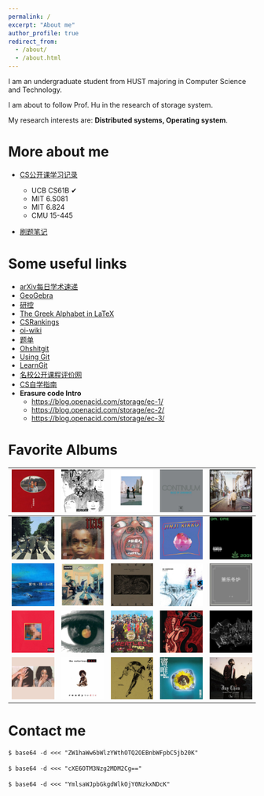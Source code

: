 ```yaml
---
permalink: /
excerpt: "About me"
author_profile: true
redirect_from: 
  - /about/
  - /about.html
---
```

I am an undergraduate student from HUST majoring in Computer Science and Technology. 

I am about to follow Prof. Hu in the research of storage system. 

My research interests are:  **Distributed systems, Operating system**.

# More about me

* [CS公开课学习记录](https://www.zhihu.com/column/c_1553819741969707009)
  
  * UCB CS61B ✔
  * MIT 6.S081
  * MIT 6.824
  * CMU 15-445
  
* [刷题笔记](https://github.com/Misaka9468/blog)

# Some useful links
* [arXiv每日学术速递](http://arxivdaily.com/)
* [GeoGebra](https://www.geogebra.org/3d)
* [研控](https://www.yankong.org/)
* [The Greek Alphabet in LaTeX](https://jblevins.org/log/greek)
* [CSRankings](http://csrankings.org/#/index?none&world)
* [oi-wiki](https://oi-wiki.org/)
* [题单](https://www.luogu.com.cn/team/29447#training)
* [Ohshitgit](https://ohshitgit.com/)
* [Using Git](https://sp18.datastructur.es/materials/guides/using-git.html)
* [LearnGit](https://learngitbranching.js.org/?locale=zh_CN)
* [名校公开课程评价网](https://conanhujinming.github.io/comments-for-awesome-courses/)
* [CS自学指南](https://csdiy.wiki/)
* **Erasure code Intro**
  * https://blog.openacid.com/storage/ec-1/
  * https://blog.openacid.com/storage/ec-2/
  * https://blog.openacid.com/storage/ec-3/





# Favorite Albums

| ![img](about.assets/anheqiao.jpg)                         | ![img](about.assets/36FF46574EB73E37E846612EFBB7F195.jpg) | ![img](about.assets/A2360735DB904BB962789F999AE4BC19.jpg) | ![img](about.assets/FD271D9504148D6F8FE2AEC46AABA229.jpg) | ![img](about.assets/FB7E38B1084D141C67F934CF8F37A1FF.jpg) |
| --------------------------------------------------------- | --------------------------------------------------------- | --------------------------------------------------------- | --------------------------------------------------------- | --------------------------------------------------------- |
| ![img](about.assets/7C6AB001BF792B7CBC7423A151D46B6E.jpg) | ![img](about.assets/0659D44AF052C4A21909FCC85099C6FD.jpg) | ![img](about.assets/5C6314397284807B9A8221EDE243E02E.jpg) | ![img](about.assets/6264280193D9384D2A9E55C12015504A.jpg) | ![img](about.assets/BA54A5897852324E60D46B2F87B867D3.jpg) |
| ![img](about.assets/86985191BCA3359E26485A99A61F4040.jpg) | ![img](about.assets/8A12CA94D3B80334BFF605D0C7B2D4C7.jpg) | ![img](about.assets/AB7A28B2D3CE91173755373A15443CFE.jpg) | ![img](about.assets/A30F3512E139DC4018D774239551845E.jpg) | ![img](about.assets/1009BD205CD20726C2AF17AB95549738.jpg) |
| ![img](about.assets/56A443D469ACB94103A0FCB577154F72.jpg) | ![img](about.assets/DFFFE599BC23623B2DBC275D1EB7DAB8.jpg) | ![img](about.assets/47488DB5957637958106B4FDD87143FA.jpg) | ![img](about.assets/FD86BE98DF7BA5DFAF299A4B3D2E695F.jpg) | ![img](about.assets/2653D27879E60E30D8E5FDE295C987E8.jpg) |
| ![img](about.assets/B222BB1B4BE78118867A01023C0302EC.jpg) | ![img](about.assets/61563B780F2A9F70E208EA5A2E3A8B48.jpg) | ![img](about.assets/15A1924DD5E12E3AD8C219C53A094277.jpg) | ![img](about.assets/60BC2FE8822F4A250A0264CEAE6EF94B.jpg) | ![img](about.assets/02E411F418CF8B80E4685E0CB4AFB971.jpg) |



# Contact me

```shell
$ base64 -d <<< "ZW1haWw6bWlzYWthOTQ2OEBnbWFpbC5jb20K"

$ base64 -d <<< "cXE6OTM3Nzg2MDM2Cg=="

$ base64 -d <<< "YmlsaWJpbGkgdWlkOjY0NzkxNDcK"
```

